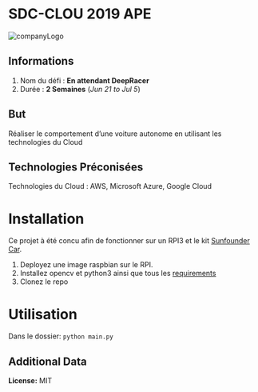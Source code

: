# SDC-CLOU 2019 APE
![companyLogo](https://newsroom.ionis-group.com/wp-content/uploads/2018/12/etna-logo-1-noir.png)


## Informations
 1. Nom du défi : **En attendant DeepRacer**
 2. Durée : **2 Semaines** (*Jun 21 to Jul 5*)
## But
Réaliser le comportement d’une voiture autonome en utilisant les technologies du Cloud

## Technologies Préconisées
Technologies du Cloud : AWS, Microsoft Azure, Google Cloud

# Installation
Ce projet à été concu afin de fonctionner sur un RPI3 et le kit [Sunfounder Car](https://www.sunfounder.com/rpi-car.html). 

1. Deployez une image raspbian sur le RPI.
2. Installez opencv et python3 ainsi que tous les [requirements](https://www.youtube.com/watch?v=ZCYaufyU3XA)
3. Clonez le repo

# Utilisation
Dans le dossier:
`python main.py`

## Additional Data
**License:**
MIT
